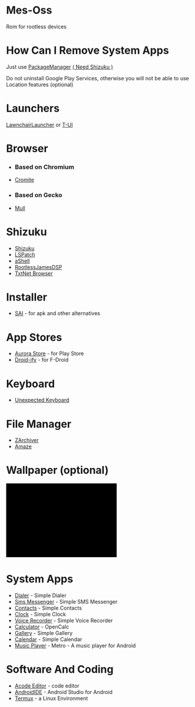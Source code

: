 # Mes-Oss
Rom for rootless devices

# How Can I Remove System Apps 

Just use [PackageManager](https://github.com/SmartPack/PackageManager) <a href="#shizuku"> ( Need Shizuku )</a>

Do not uninstall Google Play Services, otherwise you will not be able to use Location features (optional)

# Launchers
[LawnchairLauncher](https://github.com/LawnchairLauncher/lawnchair) or [T-UI](https://github.com/fandreuz/TUI-ConsoleLauncher)
 

# Browser
- ### Based on Chromium
- [Cromite](https://github.com/uazo/cromite)
- ### Based on Gecko
- [Mull](https://gitlab.com/divested-mobile/mull-fenix)

# Shizuku
- [Shizuku](https://github.com/RikkaApps/Shizuku)
- [LSPatch](https://github.com/LSPosed/LSPatch)
- [aShell](https://gitlab.com/sunilpaulmathew/ashell)
- [RootlessJamesDSP](https://github.com/ThePBone/RootlessJamesDSP)
- [TxtNet Browser](https://github.com/lukeaschenbrenner/TxtNet-Browser)

# Installer
- [SAI](https://github.com/Aefyr/SAI) - for apk and other alternatives

# App Stores
- [Aurora Store](https://gitlab.com/AuroraOSS/AuroraStore) - for Play Store
- [Droid-ify](https://github.com/Droid-ify/client) - for F-Droid

# Keyboard
- [Unexpected Keyboard](https://github.com/Julow/Unexpected-Keyboard)

# File Manager 
- [ZArchiver](http://zdevs.ru/)
- [Amaze](https://github.com/TeamAmaze/AmazeFileManager)

# Wallpaper (optional)
<a href="/wallpaper.jpg">
   <img src="wallpaper.jpg" alt="wallpaper" width="300" height="200">
</a>

# System Apps
- [Dialer](https://github.com/SimpleMobileTools/Simple-Dialer) - Simple Dialer
- [Sms Messenger](https://github.com/SimpleMobileTools/Simple-SMS-Messenger) - Simple SMS Messenger
- [Contacts](https://github.com/SimpleMobileTools/Simple-Contacts) - Simple Contacts
- [Clock](https://github.com/SimpleMobileTools/Simple-Clock) - Simple Clock
- [Voice Recorder](https://github.com/SimpleMobileTools/Simple-Voice-Recorder) - Simple Voice Recorder
- [Calculator](https://github.com/Darkempire78/OpenCalc) - OpenCalc
- [Gallery](https://github.com/SimpleMobileTools/Simple-Gallery) - Simple Gallery
- [Calendar](https://github.com/SimpleMobileTools/Simple-Calendar) - Simple Calendar
- [Music Player](https://github.com/MuntashirAkon/Metro) - Metro - A music player for Android

# Software And Coding
- [Acode Editor](https://github.com/deadlyjack/Acode) - code editor
- [AndroidIDE](https://github.com/AndroidIDEOfficial/AndroidIDE) - Android Studio for Android
- [Termux](https://github.com/termux/termux-app) - a Linux Environment
